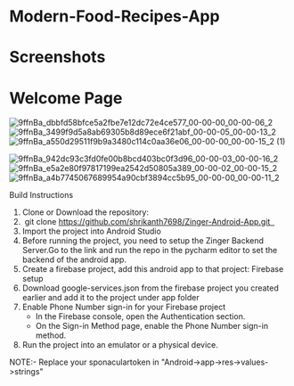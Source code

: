 # Modern-Food-Recipes-App

# Screenshots
# Welcome Page
![9ffnBa_dbbfd58bfce5a2fbe7e12dc72e4ce577_00-00-00_00-00-06_2](https://user-images.githubusercontent.com/43795927/176046935-d348ba34-765b-4679-a4bc-48c2db95e86c.gif)![9ffnBa_3499f9d5a8ab69305b8d89ece6f21abf_00-00-05_00-00-13_2](https://user-images.githubusercontent.com/43795927/176048131-90a63096-578c-4f19-b443-d7b0d1782371.gif)![9ffnBa_a550d29511f9b9a3480c114c0aa36e06_00-00-00_00-00-15_2 (1)](https://user-images.githubusercontent.com/43795927/176050222-27d58e07-b3eb-4e30-a6ac-49c0be7946c2.gif)

![9ffnBa_942dc93c3fd0fe00b8bcd403bc0f3d96_00-00-03_00-00-16_2](https://user-images.githubusercontent.com/43795927/176051247-5ff4e4b1-f258-4497-bd3e-ea8c6551d9b1.gif)![9ffnBa_e5a2e80f97817199ea2542d50805a389_00-00-02_00-00-15_2](https://user-images.githubusercontent.com/43795927/176051753-6619e995-7b2a-4ccc-b258-72e09efa9e21.gif)
![9ffnBa_a4b7745067689954a90cbf3894cc5b95_00-00-00_00-00-11_2](https://user-images.githubusercontent.com/43795927/176052039-af0e279b-0605-483a-9b53-0a54b1a3721a.gif)

Build Instructions
1. Clone or Download the repository:
2.  git clone https://github.com/shrikanth7698/Zinger-Android-App.git  
3. Import the project into Android Studio 
4. Before running the project, you need to setup the Zinger Backend Server.Go to the link and run the repo in the pycharm editor to set the backend of the android app.
5. Create a firebase project, add this android app to that project: Firebase setup 
6. Download google-services.json from the firebase project you created earlier and add it to the project under app folder 
7. Enable Phone Number sign-in for your Firebase project
    * In the Firebase console, open the Authentication section. 
    * On the Sign-in Method page, enable the Phone Number sign-in method. 
8. Run the project into an emulator or a physical device. 

NOTE:- Replace your sponaculartoken in "Android->app->res->values->strings"
